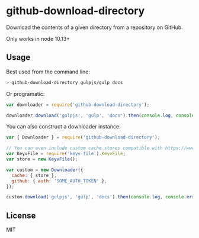 # github-download-directory

Download the contents of a given directory from a repository on GitHub.

Only works in node 10.13+

## Usage

Best used from the command line:

```bash
> github-download-directory gulpjs/gulp docs
```

Or programatic:

```js
var downloader = require('github-download-directory');

downloader.download('gulpjs', 'gulp', 'docs').then(console.log, console.error);
```

You can also construct a downloader instance:

```js
var { Downloader } = require('github-download-directory');

// You can even include custom cache stores compatible with https://www.npmjs.com/package/keyv
var KeyvFile = require('keyv-file').KeyvFile;
var store = new KeyvFile();

var custom = new Downloader({
  cache: { store },
  github: { auth: 'SOME_AUTH_TOKEN' },
});

custom.download('gulpjs', 'gulp', 'docs').then(console.log, console.error);
```

## License

MIT

